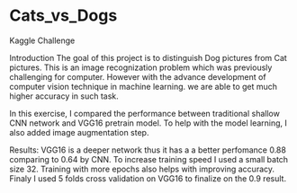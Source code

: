# Cats_vs_Dogs
Kaggle Challenge

Introduction
The goal of this project is to distinguish Dog pictures from Cat pictures. This is an image recognization problem which was previously challenging for computer. However with the advance development of computer vision technique in machine learning. we are able to get much higher accuracy in such task. 

In this exercise, I compared the performance between traditional shallow CNN network and VGG16 pretrain model. To help with the model learning, I also added image augmentation step. 

Results: 
VGG16 is a deeper network thus it has a a better perfomance 0.88 comparing to 0.64 by CNN. To increase training speed I used a small batch size 32. Training with more epochs also helps with improving accuracy. Finaly I used 5 folds cross validation on VGG16 to finalize on the 0.9 result. 
